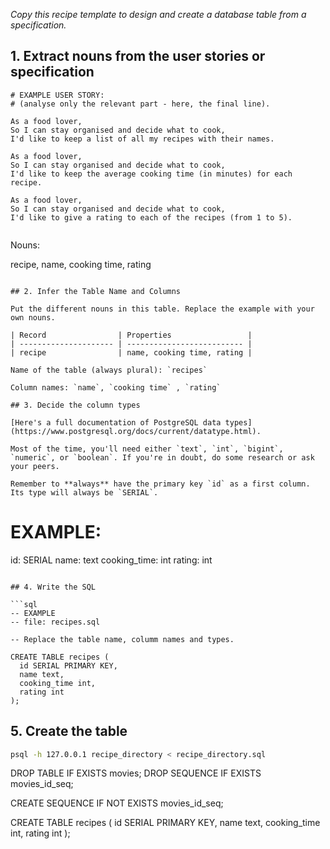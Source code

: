 _Copy this recipe template to design and create a database table from a specification._

## 1. Extract nouns from the user stories or specification

```
# EXAMPLE USER STORY:
# (analyse only the relevant part - here, the final line).

As a food lover,
So I can stay organised and decide what to cook,
I'd like to keep a list of all my recipes with their names.

As a food lover,
So I can stay organised and decide what to cook,
I'd like to keep the average cooking time (in minutes) for each recipe.

As a food lover,
So I can stay organised and decide what to cook,
I'd like to give a rating to each of the recipes (from 1 to 5).


```
Nouns:

recipe, name, cooking time, rating 
```

## 2. Infer the Table Name and Columns

Put the different nouns in this table. Replace the example with your own nouns.

| Record                | Properties                 |
| --------------------- | -------------------------- |
| recipe                | name, cooking time, rating |

Name of the table (always plural): `recipes`

Column names: `name`, `cooking time` , `rating`

## 3. Decide the column types

[Here's a full documentation of PostgreSQL data types](https://www.postgresql.org/docs/current/datatype.html).

Most of the time, you'll need either `text`, `int`, `bigint`, `numeric`, or `boolean`. If you're in doubt, do some research or ask your peers.

Remember to **always** have the primary key `id` as a first column. Its type will always be `SERIAL`.

```
# EXAMPLE:

id: SERIAL
name: text
cooking_time: int
rating: int
```

## 4. Write the SQL

```sql
-- EXAMPLE
-- file: recipes.sql

-- Replace the table name, columm names and types.

CREATE TABLE recipes (
  id SERIAL PRIMARY KEY,
  name text,
  cooking_time int,
  rating int
);

```
## 5. Create the table

```bash
psql -h 127.0.0.1 recipe_directory < recipe_directory.sql
```

DROP TABLE IF EXISTS movies;
DROP SEQUENCE IF EXISTS movies_id_seq;

CREATE SEQUENCE IF NOT EXISTS movies_id_seq;

CREATE TABLE recipes (
  id SERIAL PRIMARY KEY,
  name text,
  cooking_time int,
  rating int
);